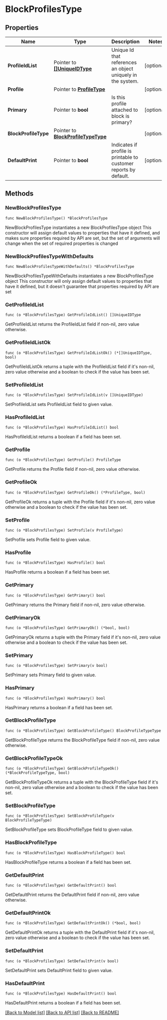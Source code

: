 # BlockProfilesType

## Properties

Name | Type | Description | Notes
------------ | ------------- | ------------- | -------------
**ProfileIdList** | Pointer to [**[]UniqueIDType**](UniqueIDType.md) | Unique Id that references an object uniquely in the system. | [optional] 
**Profile** | Pointer to [**ProfileType**](ProfileType.md) |  | [optional] 
**Primary** | Pointer to **bool** | Is this profile attached to block is primary? | [optional] 
**BlockProfileType** | Pointer to [**BlockProfileTypeType**](BlockProfileTypeType.md) |  | [optional] 
**DefaultPrint** | Pointer to **bool** | Indicates if profile is printable to customer reports by default. | [optional] 

## Methods

### NewBlockProfilesType

`func NewBlockProfilesType() *BlockProfilesType`

NewBlockProfilesType instantiates a new BlockProfilesType object
This constructor will assign default values to properties that have it defined,
and makes sure properties required by API are set, but the set of arguments
will change when the set of required properties is changed

### NewBlockProfilesTypeWithDefaults

`func NewBlockProfilesTypeWithDefaults() *BlockProfilesType`

NewBlockProfilesTypeWithDefaults instantiates a new BlockProfilesType object
This constructor will only assign default values to properties that have it defined,
but it doesn't guarantee that properties required by API are set

### GetProfileIdList

`func (o *BlockProfilesType) GetProfileIdList() []UniqueIDType`

GetProfileIdList returns the ProfileIdList field if non-nil, zero value otherwise.

### GetProfileIdListOk

`func (o *BlockProfilesType) GetProfileIdListOk() (*[]UniqueIDType, bool)`

GetProfileIdListOk returns a tuple with the ProfileIdList field if it's non-nil, zero value otherwise
and a boolean to check if the value has been set.

### SetProfileIdList

`func (o *BlockProfilesType) SetProfileIdList(v []UniqueIDType)`

SetProfileIdList sets ProfileIdList field to given value.

### HasProfileIdList

`func (o *BlockProfilesType) HasProfileIdList() bool`

HasProfileIdList returns a boolean if a field has been set.

### GetProfile

`func (o *BlockProfilesType) GetProfile() ProfileType`

GetProfile returns the Profile field if non-nil, zero value otherwise.

### GetProfileOk

`func (o *BlockProfilesType) GetProfileOk() (*ProfileType, bool)`

GetProfileOk returns a tuple with the Profile field if it's non-nil, zero value otherwise
and a boolean to check if the value has been set.

### SetProfile

`func (o *BlockProfilesType) SetProfile(v ProfileType)`

SetProfile sets Profile field to given value.

### HasProfile

`func (o *BlockProfilesType) HasProfile() bool`

HasProfile returns a boolean if a field has been set.

### GetPrimary

`func (o *BlockProfilesType) GetPrimary() bool`

GetPrimary returns the Primary field if non-nil, zero value otherwise.

### GetPrimaryOk

`func (o *BlockProfilesType) GetPrimaryOk() (*bool, bool)`

GetPrimaryOk returns a tuple with the Primary field if it's non-nil, zero value otherwise
and a boolean to check if the value has been set.

### SetPrimary

`func (o *BlockProfilesType) SetPrimary(v bool)`

SetPrimary sets Primary field to given value.

### HasPrimary

`func (o *BlockProfilesType) HasPrimary() bool`

HasPrimary returns a boolean if a field has been set.

### GetBlockProfileType

`func (o *BlockProfilesType) GetBlockProfileType() BlockProfileTypeType`

GetBlockProfileType returns the BlockProfileType field if non-nil, zero value otherwise.

### GetBlockProfileTypeOk

`func (o *BlockProfilesType) GetBlockProfileTypeOk() (*BlockProfileTypeType, bool)`

GetBlockProfileTypeOk returns a tuple with the BlockProfileType field if it's non-nil, zero value otherwise
and a boolean to check if the value has been set.

### SetBlockProfileType

`func (o *BlockProfilesType) SetBlockProfileType(v BlockProfileTypeType)`

SetBlockProfileType sets BlockProfileType field to given value.

### HasBlockProfileType

`func (o *BlockProfilesType) HasBlockProfileType() bool`

HasBlockProfileType returns a boolean if a field has been set.

### GetDefaultPrint

`func (o *BlockProfilesType) GetDefaultPrint() bool`

GetDefaultPrint returns the DefaultPrint field if non-nil, zero value otherwise.

### GetDefaultPrintOk

`func (o *BlockProfilesType) GetDefaultPrintOk() (*bool, bool)`

GetDefaultPrintOk returns a tuple with the DefaultPrint field if it's non-nil, zero value otherwise
and a boolean to check if the value has been set.

### SetDefaultPrint

`func (o *BlockProfilesType) SetDefaultPrint(v bool)`

SetDefaultPrint sets DefaultPrint field to given value.

### HasDefaultPrint

`func (o *BlockProfilesType) HasDefaultPrint() bool`

HasDefaultPrint returns a boolean if a field has been set.


[[Back to Model list]](../README.md#documentation-for-models) [[Back to API list]](../README.md#documentation-for-api-endpoints) [[Back to README]](../README.md)


